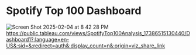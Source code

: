 # Spotify Top 100 Dashboard
![Screen Shot 2025-02-04 at 8 42 28 PM](https://github.com/user-attachments/assets/b83ea98b-874a-4db6-9735-b0f14c61f93e)
https://public.tableau.com/views/SpotifyTop100Analysis_17386515130440/Dashboard1?:language=en-US&:sid=&:redirect=auth&:display_count=n&:origin=viz_share_link
